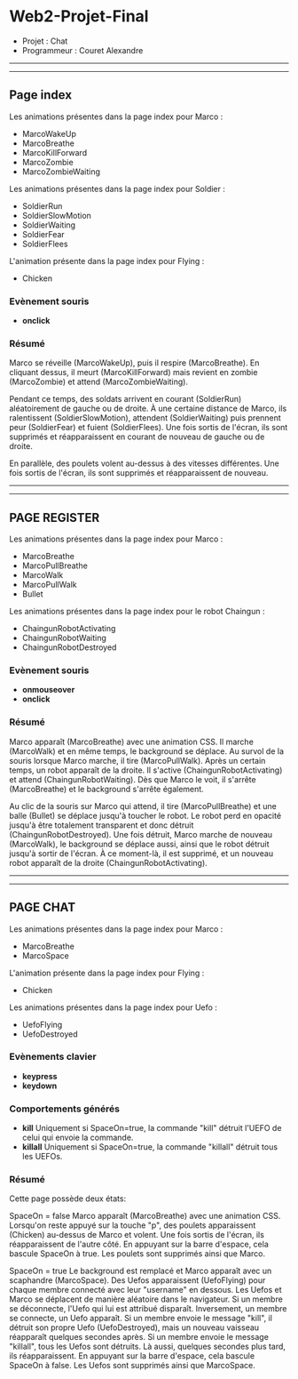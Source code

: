 # Web2-Projet-Final
- Projet : Chat
- Programmeur : Couret Alexandre

---
---

## Page index
Les animations présentes dans la page index pour Marco :
- MarcoWakeUp
- MarcoBreathe
- MarcoKillForward
- MarcoZombie
- MarcoZombieWaiting

Les animations présentes dans la page index pour Soldier :
- SoldierRun
- SoldierSlowMotion
- SoldierWaiting
- SoldierFear
- SoldierFlees

L'animation présente dans la page index pour Flying :
- Chicken

### Evènement souris
- **onclick**

### Résumé
Marco se réveille (MarcoWakeUp), puis il respire (MarcoBreathe). En cliquant dessus, il meurt (MarcoKillForward) mais revient en zombie (MarcoZombie) et attend (MarcoZombieWaiting).

Pendant ce temps, des soldats arrivent en courant (SoldierRun) aléatoirement de gauche ou de droite. À une certaine distance de Marco, ils ralentissent (SoldierSlowMotion), attendent (SoldierWaiting) puis prennent peur (SoldierFear) et fuient (SoldierFlees). Une fois sortis de l'écran, ils sont supprimés et réapparaissent en courant de nouveau de gauche ou de droite.

En parallèle, des poulets volent au-dessus à des vitesses différentes. Une fois sortis de l'écran, ils sont supprimés et réapparaissent de nouveau.

---
---

## PAGE REGISTER
Les animations présentes dans la page index pour Marco :
- MarcoBreathe
- MarcoPullBreathe
- MarcoWalk
- MarcoPullWalk
- Bullet

Les animations présentes dans la page index pour le robot Chaingun :
- ChaingunRobotActivating
- ChaingunRobotWaiting
- ChaingunRobotDestroyed

### Evènement souris
- **onmouseover**
- **onclick**

### Résumé
Marco apparaît (MarcoBreathe) avec une animation CSS. Il marche (MarcoWalk) et en même temps, le background se déplace. Au survol de la souris lorsque Marco marche, il tire (MarcoPullWalk). Après un certain temps, un robot apparaît de la droite. Il s'active (ChaingunRobotActivating) et attend (ChaingunRobotWaiting). Dès que Marco le voit, il s'arrête (MarcoBreathe) et le background s'arrête également.

Au clic de la souris sur Marco qui attend, il tire (MarcoPullBreathe) et une balle (Bullet) se déplace jusqu'à toucher le robot. Le robot perd en opacité jusqu'à être totalement transparent et donc détruit (ChaingunRobotDestroyed). Une fois détruit, Marco marche de nouveau (MarcoWalk), le background se déplace aussi, ainsi que le robot détruit jusqu'à sortir de l'écran. À ce moment-là, il est supprimé, et un nouveau robot apparaît de la droite (ChaingunRobotActivating).

---
---

## PAGE CHAT
Les animations présentes dans la page index pour Marco :
- MarcoBreathe
- MarcoSpace

L'animation présente dans la page index pour Flying :
- Chicken

Les animations présentes dans la page index pour Uefo :
- UefoFlying
- UefoDestroyed

### Evènements clavier
- **keypress**
- **keydown**

### Comportements générés
- **kill**
Uniquement si SpaceOn=true, la commande "kill" détruit l'UEFO de celui qui envoie la commande.
- **killall**
Uniquement si SpaceOn=true, la commande "killall" détruit tous les UEFOs.

### Résumé
Cette page possède deux états:

SpaceOn = false
Marco apparaît (MarcoBreathe) avec une animation CSS. Lorsqu'on reste appuyé sur la touche "p", des poulets apparaissent (Chicken) au-dessus de Marco et volent. Une fois sortis de l'écran, ils réapparaissent de l'autre côté. En appuyant sur la barre d'espace, cela bascule SpaceOn à true. Les poulets sont supprimés ainsi que Marco.

SpaceOn = true
Le background est remplacé et Marco apparaît avec un scaphandre (MarcoSpace). Des Uefos apparaissent (UefoFlying) pour chaque membre connecté avec leur "username" en dessous. Les Uefos et Marco se déplacent de manière aléatoire dans le navigateur. Si un membre se déconnecte, l'Uefo qui lui est attribué disparaît. Inversement, un membre se connecte, un Uefo apparaît. Si un membre envoie le message "kill", il détruit son propre Uefo (UefoDestroyed), mais un nouveau vaisseau réapparaît quelques secondes après. Si un membre envoie le message "killall", tous les Uefos sont détruits. Là aussi, quelques secondes plus tard, ils réapparaissent. En appuyant sur la barre d'espace, cela bascule SpaceOn à false. Les Uefos sont supprimés ainsi que MarcoSpace.